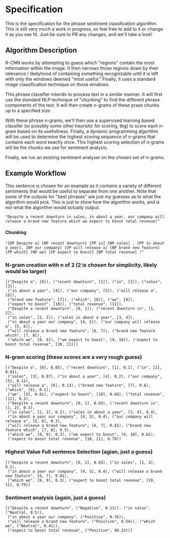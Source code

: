# Specification

This is the specification for the phrase sentiment classfication algorithm. This is still very much a work in progress, so feel free to add to it or change it as you see fit. Just be sure to PR any changes, and we'll take a look!

## Algorithm Description

R-CNN works by attempting to guess which "regions" contain the most information within the image. It then narrows those regions down by their relevance / likelyhood of containing something recognizable until it is left with only the windows deemed "most useful." Finally, it uses a standard image classification technique on those windows.

This phrase classifier intends to process text in a similar manner. It will first use the standard NLP technique of "chunking" to find the different phrase components of the text. It will then create n-grams of these prase chunks up to a specified size.

With these phrase n-grams, we'll then use a supervised learning based classifer (or possibly some other heuristic for scoring, tbg) to score each n-gram based on its usefullness. Finally, a dynamic programming algorithm will be used to determine the highest scoring sequence of n-grams that contains each word exactly once. This highest scoring selection of n-grams will be the chunks we use for sentiment analysis.

Finally, we run an existing sentiment analyser on the chosen set of n-grams.

## Example Workflow

This sentence is chosen for an example as it contains a variety of different sentiments that would be useful to separate from one another. Note that some of the outputs for "best phrases" are just my guesses as to what the algorithm would pick. This is just to show how the algorithm works, and is not what the algorithm would actually output.

    "Despite a recent downturn in sales, in about a year, our company will release a brand new feature which we expect to boost total revenue!"

#### Chunking

    "[DP Despite a] [NP recent downturn] [PP in] [NP sales] , [PP in about a year], [NP our company] [VP will release a] [NP brand new feature] [PP which] [NP we] [VP expect to boost] [NP total revenue] !"

### N-gram creation with n of 2 (2 is chosen for simplicity, likely would be larger)

    [("Despite a", [0]), ("recent downturn", [1]), ("in", [2]), ("sales", [3]),
     ("in about a year", [4]), ("our company", [5]), ("will release a", [6]),
     ("brand new feature", [7]), ("which", [8]), ("we", [9]),
     ("expect to boost", [10]), ("total revenue", [11]),
     ("Despite a recent downturn", [0, 1]), ("recent downturn in", [1, 2]),
     ("in sales", [2, 3]), ("sales in about a year", [3, 4]),
     ("in about a year our company", [4, 5]), ("our company will release a", [5, 6]),
     ("will release a brand new feature", [6, 7]), ("brand new feature which", [7, 8]),
     ("which we", [8, 9]), ("we expect to boost", [9, 10]), ("expect to boost total revenue", [10, 11])]

### N-gram scoring (these scores are a very rough guess)

    [("Despite a", [0], 0.05), ("recent downturn", [1], 0.1), ("in", [2], 0.01),
     ("sales", [3], 0.07), ("in about a year", [4], 0.2), ("our company", [5], 0.12),
     ("will release a", [6], 0.13), ("brand new feature", [7], 0.6), ("which", [8], 0.1),
     ("we", [9], 0.01), ("expect to boost", [10], 0.68), ("total revenue", [11], 0.3),
     ("Despite a recent downturn", [0, 1], 0.83), ("recent downturn in", [1, 2], 0.3),
     ("in sales", [2, 3], 0.1), ("sales in about a year", [3, 4], 0.4),
     ("in about a year our company", [4, 5], 0.4), ("our company will release a", [5, 6], 0.3),
     ("will release a brand new feature", [6, 7], 0.81), ("brand new feature which", [7, 8], 0.5),
     ("which we", [8, 9], 0.3), ("we expect to boost", [9, 10], 0.62),
     ("expect to boost total revenue", [10, 11], 0.79)]

### Highest Value Full sentence Selection (agian, just a guess)

    [("Despite a recent downturn", [0, 1], 0.83), ("in sales", [2, 3], 0.1),
     ("in about a year our company", [4, 5], 0.4), ("will release a brand new feature", [6, 7], 0.81),
     ("which we", [8, 9], 0.3), ("expect to boost total revenue", [10, 11], 0.79)]

### Sentiment analysis (again, just a guess)

    [("Despite a recent downturn", ("Negative", 0.11)), ("in sales", ("Neutral, 0.5)),
     ("in about a year our company", ("Positive", 0.76)),
     ("will release a brand new feature", ("Positive", 0.54)), ("which we", ("Neutral", 0.41)),
     ("expect to boost total revenue", ("Positive", 89.23))]



